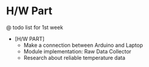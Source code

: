 
# H/W Part


@ todo list for 1st week 
 * [H/W PART] 
    - Make a connection between Arduino and Laptop
    - Module implementation: Raw Data Collector 
    - Research about reliable temperature data 